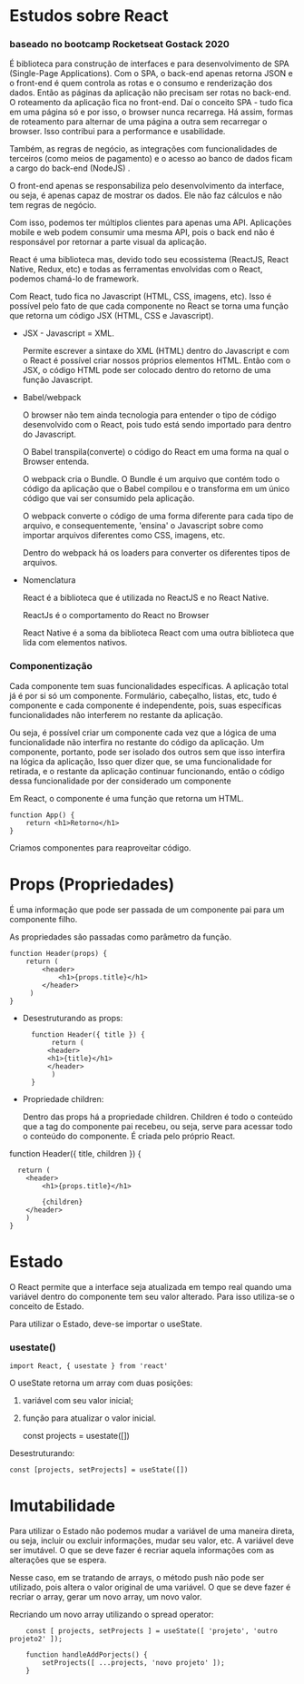 # Estudos sobre React
### baseado no bootcamp Rocketseat Gostack 2020

É biblioteca para construção de interfaces e para desenvolvimento de SPA (Single-Page Applications). Com o SPA, o back-end apenas retorna JSON e o front-end é quem controla as rotas e o consumo e renderização dos dados. Então as páginas da aplicação não precisam ser rotas no back-end. O roteamento da aplicação fica no front-end. Daí o conceito SPA - tudo fica em uma página só e por isso, o browser nunca recarrega. Há assim, formas de roteamento para alternar de uma página a outra sem recarregar o browser. Isso contribui para a performance e usabilidade.

Também, as regras de negócio, as integrações com funcionalidades de terceiros (como meios de pagamento) e o acesso ao banco de dados ficam a cargo do back-end (NodeJS) . 

O front-end apenas se responsabiliza pelo desenvolvimento da interface, ou seja, é apenas capaz de mostrar os dados. Ele não faz cálculos e não tem regras de negócio.

Com isso, podemos ter múltiplos clientes para apenas uma API. Aplicações mobile e web podem consumir uma mesma API, pois o back end não é responsável por retornar a parte visual da aplicação.

React é uma biblioteca mas, devido todo seu ecossistema (ReactJS, React Native, Redux, etc) e todas as ferramentas envolvidas com o React, podemos chamá-lo de framework.

Com React, tudo fica no Javascript (HTML, CSS, imagens, etc). Isso é possível pelo fato de que cada componente no React se torna uma função que retorna um código JSX (HTML, CSS e Javascript).

- JSX - Javascript = XML.

    Permite escrever a sintaxe do XML (HTML) dentro do Javascript e com o React é possível criar nossos próprios elementos HTML. Então com o JSX, o código HTML pode ser colocado dentro do retorno de uma função Javascript.

- Babel/webpack

    O browser não tem ainda tecnologia para entender o tipo de código desenvolvido com o React, pois tudo está sendo importado para dentro do Javascript.

    O Babel transpila(converte) o código do React em uma forma na qual o Browser entenda.

    O webpack cria o Bundle. O Bundle é um arquivo que contém todo o código da aplicação que o Babel compilou e o transforma em um único código que vai ser consumido pela aplicação. 

    O webpack converte o código de uma forma diferente para cada tipo de arquivo, e consequentemente, 'ensina' o Javascript sobre como importar arquivos diferentes como CSS, imagens, etc. 

    Dentro do webpack há os loaders para converter os diferentes tipos de arquivos.

- Nomenclatura

    React é a biblioteca que é utilizada no ReactJS e no React Native. 

    ReactJs é o comportamento do React no Browser

    React Native é a soma da biblioteca React com uma outra biblioteca que lida com elementos nativos.

### Componentização

Cada componente tem suas funcionalidades específicas. A aplicação total já é por si só um componente. Formulário, cabeçalho, listas, etc, tudo é componente e cada componente é independente, pois, suas específicas funcionalidades não interferem no restante da aplicação.

Ou seja, é possível criar um componente cada vez que a lógica de uma funcionalidade não interfira no restante do código da aplicação. Um componente, portanto, pode ser isolado dos outros sem que isso interfira na lógica da aplicação, Isso quer dizer que, se uma funcionalidade for retirada, e o restante da aplicação continuar funcionando, então o código dessa funcionalidade por der considerado um componente

 

Em React, o componente é uma função que retorna um HTML.


    function App() {
        return <h1>Retorno</h1>
    }


Criamos componentes para reaproveitar código.

# Props (Propriedades)

É uma informação que pode ser passada de um componente pai para um componente filho.

As propriedades são passadas como parâmetro da função.

    function Header(props) {
        return (
            <header>
                <h1>{props.title}</h1>
            </header>
         )
    }


- Desestruturando as props:

        function Header({ title }) {
             return (
    		<header>
    		<h1>{title}</h1>
    		</header>
    	     )
        }

- Propriedade children:

    Dentro das props há a propriedade children. Children é todo o conteúdo que a tag do componente pai recebeu, ou seja, serve para acessar todo o conteúdo do componente. É criada pelo próprio React.

function Header({ title, children }) {

      return (
    	<header>
    	    <h1>{props.title}</h1>
    					 
            {children}
    	</header>
    	)
    }


# Estado

O React permite que a interface seja atualizada em tempo real quando uma variável dentro do componente tem seu valor alterado. Para isso utiliza-se o conceito de Estado.

Para utilizar o Estado, deve-se importar o useState.

### usestate()


    import React, { usestate } from 'react'


O useState retorna um array com duas posições: 

1. variável com seu valor inicial;
2. função para atualizar o valor inicial.


    const projects = usestate([])


Desestruturando:

    const [projects, setProjects] = useState([])


# Imutabilidade

Para utilizar o Estado não podemos mudar a variável de uma maneira direta, ou seja, incluir ou excluir informações, mudar seu valor, etc. A variável deve ser imutável. O que se deve fazer é recriar aquela informações com as alterações que se espera.

Nesse caso, em se tratando de arrays, o método push não pode ser utilizado, pois altera o valor original de uma variável. O que se deve fazer é recriar o array, gerar um novo array, um novo valor.

Recriando um novo array utilizando o spread operator:


        const [ projects, setProjects ] = useState([ 'projeto', 'outro projeto2' ]);

        function handleAddPorjects() {
            setProjects([ ...projects, 'novo projeto' ]);
        }
